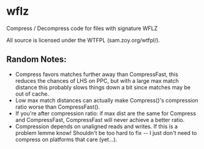 wflz
====

Compress / Decompress code for files with signature WFLZ

All source is licensed under the WTFPL (sam.zoy.org/wtfpl/).

Random Notes:
-------------

* Compress favors matches further away than CompressFast, this reduces the chances of LHS on PPC, but with a large max match distance this probably slows things down a bit since matches may be out of cache.
* Low max match distances can actually make Compress()'s compression ratio worse than CompressFast().
* If you're after compression ratio: if max dist are the same for Compress and CompressFast, CompressFast will never achieve a better ratio.
* Compression depends on unaligned reads and writes. If this is a problem lemme know! Shouldn't be too hard to fix -- I just don't need to compress on platforms that care (yet...).
